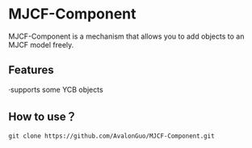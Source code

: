 # MJCF-Component
MJCF-Component is a mechanism that allows you to add objects to an MJCF model freely.
## Features
·supports some YCB objects
## How to use？
```
git clone https://github.com/AvalonGuo/MJCF-Component.git
```
